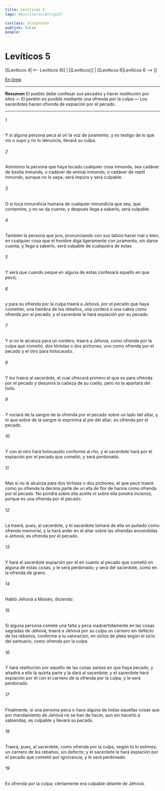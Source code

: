 ```yaml
---
title: Levíticos 5
tags: #Escrituras\AntiguoT

cssclass: scriptures
publish: false
people:
---
```


# Levíticos 5
[[Levíticos 4| <-- Levíticos 4]] | [[Levíticos]] | [[Levíticos 6|Levíticos 6 --> ]]

[En línea](https://churchofjesuschrist.org/study/scriptures/ot/lev/5?lang=spa)

---
__Resumen__
El pueblo debe confesar sus pecados y hacer restitución por ellos — El perdón es posible mediante una ofrenda por la culpa — Los sacerdotes hacen ofrenda de expiación por el pecado.

---
###### 1 
Y si alguna persona peca al oír la voz de juramento, y es testigo de lo que vio o supo y no lo denuncia, llevará su culpa.

###### 2 
Asimismo la persona que haya tocado cualquier cosa inmunda, sea cadáver de bestia inmunda, o cadáver de animal inmundo, o cadáver de reptil inmundo, aunque no lo sepa, será impura y será culpable.

###### 3 
O si toca inmundicia humana de cualquier inmundicia que sea, que contamine, y no se da cuenta, y después llega a saberlo, será culpable.

###### 4 
También la persona que jure, pronunciando con sus labios hacer mal o bien, en cualquier cosa que el hombre diga ligeramente con juramento, sin darse cuenta, y  llega a saberlo, será culpable de cualquiera de estas 

###### 5 
Y será que cuando peque en alguna de estas  confesará aquello en que pecó;

###### 6 
y para su ofrenda por la culpa traerá a Jehová, por el pecado que haya cometido, una hembra de los rebaños, una cordera o una cabra como ofrenda por el pecado; y el sacerdote le hará expiación por su pecado.

###### 7 
Y si no le alcanza para un cordero, traerá a Jehová, como ofrenda por la culpa que cometió, dos tórtolas o dos pichones, uno como ofrenda por el pecado y el otro para holocausto.

###### 8 
Y los traerá al sacerdote, el cual ofrecerá primero el que es para ofrenda por el pecado y desunirá la cabeza de su cuello, pero no la apartará del todo.

###### 9 
Y rociará de la sangre de la ofrenda por el pecado sobre un lado del altar, y lo que sobre de la sangre lo exprimirá al pie del altar; es ofrenda por el pecado.

###### 10 
Y con el otro hará holocausto conforme al rito; y el sacerdote hará por él expiación por el pecado que cometió, y será perdonado.

###### 11 
Mas si no le alcanza para dos tórtolas o dos pichones, el que pecó traerá como su ofrenda la décima parte de un efa de flor de harina como ofrenda por el pecado. No pondrá sobre ella aceite ni sobre ella pondrá incienso, porque es una ofrenda por el pecado.

###### 12 
La traerá, pues, al sacerdote, y el sacerdote tomará de ella un puñado como ofrenda memorial, y la hará arder en el altar sobre las ofrendas encendidas a Jehová; es ofrenda por el pecado.

###### 13 
Y hará el sacerdote expiación por él en cuanto al pecado que cometió en alguna de estas cosas, y le será perdonado; y  será del sacerdote, como en la ofrenda de grano.

###### 14 
Habló Jehová a Moisés, diciendo:

###### 15 
Si alguna persona comete una falta y peca inadvertidamente en las cosas sagradas de Jehová, traerá a Jehová por su culpa un carnero sin defecto de los rebaños, conforme a tu valoración, en siclos de plata según el siclo del santuario, como ofrenda por la culpa.

###### 16 
Y hará restitución por aquello de las cosas santas en que haya pecado, y añadirá a ello la quinta parte y la dará al sacerdote; y el sacerdote hará expiación por él con el carnero de la ofrenda por la culpa, y le será perdonado.

###### 17 
Finalmente, si una persona peca o hace alguna de todas aquellas cosas que por mandamiento de Jehová no se han de hacer, aun sin hacerlo a sabiendas, es culpable y llevará su pecado.

###### 18 
Traerá, pues, al sacerdote, como ofrenda por la culpa, según tú lo estimes, un carnero de los rebaños, sin defecto; y el sacerdote le hará expiación por el pecado que cometió por ignorancia, y le será perdonado.

###### 19 
Es ofrenda por la culpa; ciertamente era culpable delante de Jehová.

